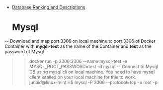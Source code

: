 * [Database Ranking and Descriptions](https://db-engines.com/en/ranking) 
  # Mysql 
 --  Download and map port 3306 on local machine to port 3306 of Docker Container with **myqsl-test** as the name of the Container and **test** as the password of Mysql
  >> docker run -p 3306:3306 --name mysql-test -e MYSQL_ROOT_PASSWORD=test -d mysql
  -- Connect to Mysql DB using mysql cli on local machine. You need to have mysql client istalled on your local machine for this to work. 
  >> junaid@linux-mint:~$ mysql -P 3306 --protocol=tcp -u root -p

  
